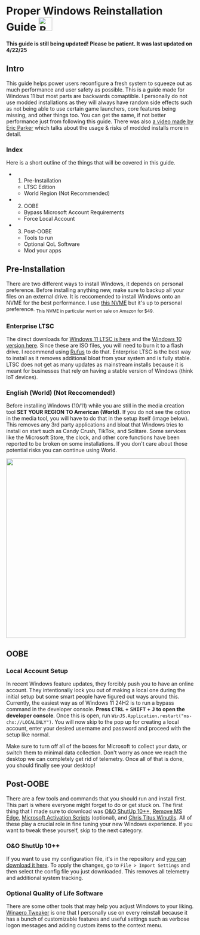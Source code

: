 # Proper Windows Reinstallation Guide <a href='https://ko-fi.com/O5O6VWWOH' target='_blank'><img height='36' style='border:0px;height:36px;' src='https://storage.ko-fi.com/cdn/kofi5.png?v=6' alt='Buy Me a Coffee at ko-fi.com' /></a>
**This guide is still being updated! Please be patient. It was last updated on 4/22/25**

## Intro
This guide helps power users reconfigure a fresh system to squeeze out as much performance and user safety as possible. This is a guide made for Windows 11 but most parts are backwards comaptible. I personally do not use modded installations as they will always have random side effects such as not being able to use certain game launchers, core features being missing, and other things too. You can get the same, if not better performance just from following this guide. There was also [a video made by Eric Parker](https://www.youtube.com/watch?v=nyMHBKlNk9c&pp=ygUVZXJpYyBwYXJrZXIgbW9kZGVkIG9z) which talks about the usage & risks of modded installs more in detail.

### Index
Here is a short outline of the things that will be covered in this guide.
- 1. Pre-Installation
  - LTSC Edition
  - World Region (Not Recommended)
- 2. OOBE
    - Bypass Microsoft Account Requirements
    - Force Local Account
- 3. Post-OOBE
   - Tools to run
   - Optional QoL Software
   - Mod your apps

## Pre-Installation
There are two different ways to install Windows, it depends on personal preference. Before installing anything new, make sure to backup all your files on an external drive. It is reccomended to install Windows onto an NVME for the best performance. I use [this NVME](https://sabrent.com/products/sb-rocket-nvme4-1tb) but it's up to personal preference. <sub>This NVME in particular went on sale on Amazon for $49.</sub>


### Enterprise LTSC
The direct downloads for [Windows 11 LTSC is here](https://drive.massgrave.dev/en-us_windows_11_iot_enterprise_ltsc_2024_x64_dvd_f6b14814.iso) and the [Windows 10 version here](https://drive.massgrave.dev/en-us_windows_10_iot_enterprise_ltsc_2021_x64_dvd_257ad90f.iso). Since these are ISO files, you will need to burn it to a flash drive. I recommend using [Rufus](https://rufus.com) to do that. Enterprise LTSC is the best way to install as it removes additional bloat from your system and is fully stable. LTSC does not get as many updates as mainstream installs because it is meant for businesses that rely on having a stable version of Windows (think IoT devices).

### English (World) (Not Reccomended!)
Before installing Windows (10/11) while you are still in the media creation tool **SET YOUR REGION TO American (World)**. If you do not see the option in the media tool, you will have to do that in the setup itself (image below).  This removes any 3rd party applications and bloat that Windows tries to install on start such as Candy Crush, TikTok, and Solitare. Some services like the Microsoft Store, the clock, and other core functions have been reported to be broken on some installations. If you don't care about those potential risks you can continue using World.

<img src="https://github.com/user-attachments/assets/13342b8b-4fa7-439f-aa45-d8b067c760b8" height="480px" width="480px">

## OOBE

### Local Account Setup
In recent Windows feature updates, they forcibly push you to have an online account. They intentionally lock you out of making a local one during the initial setup but some smart people have figured out ways around this. Currently, the easiest way as of Windows 11 24H2 is to run a bypass command in the developer console. **Press <kbd>CTRL</kbd> + <kbd>SHIFT</kbd> + <kbd>J</kbd> to open the developer console**. Once this is open, run `WinJS.Application.restart("ms-chx://LOCALONLY")`. You will now skip to the pop up for creating a local account, enter your desired username and password and proceed with the setup like normal. 

Make sure to turn off all of the boxes for Microsoft to collect your data, or switch them to minimal data collection. Don't worry as once we reach the desktop we can completely get rid of telemetry. Once all of that is done, you should finally see your desktop!

## Post-OOBE
There are a few tools and commands that you should run and install first. This part is where everyone might forget to do or get stuck on. The first thing that I made sure to download was [O&O ShutUp 10++](https://www.oo-software.com/en/shutup10), [Remove MS Edge](https://github.com/ShadowWhisperer/Remove-MS-Edge), [Microsoft Activation Scripts](https://massgrave.dev/) (optional), and [Chris Titus Winutils](https://github.com/ChrisTitusTech/winutil). All of these play a crucial role in fine tuning your new Windows experience. If you want to tweak these yourself, skip to the next category. 

### O&O ShutUp 10++
If you want to use my configuration file, it's in the repository and [you can download it here](https://github.com/byeoon/Proper-Windows-Reinstall/blob/master/Byeoon%20OOSU10%20Config.cfg). To apply the changes, go to `File > Import Settings` and then select the config file you just downloaded. This removes all telemetry and additional system tracking. 

### Optional Quality of Life Software
There are some other tools that may help you adjust Windows to your liking. [Winaero Tweaker](https://winaero.com) is one that I personally use on every reinstall because it has a bunch of customizable features and useful settings such as verbose logon messages and adding custom items to the context menu.




